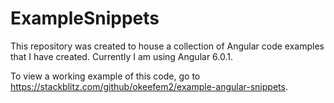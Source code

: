 # ExampleSnippets

This repository was created to house a collection of Angular code examples that I have created. Currently I am using Angular 6.0.1.

To view a working example of this code, go to https://stackblitz.com/github/okeefem2/example-angular-snippets.
